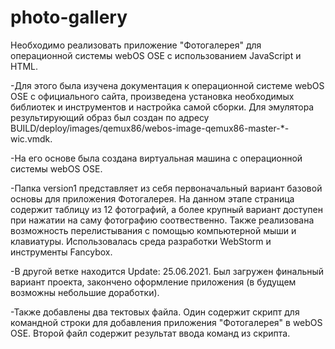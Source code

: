 # photo-gallery
Необходимо реализовать приложение "Фотогалерея" для операционной системы webOS OSE c использованием JavaScript и HTML.

-Для этого была изучена документация к операционной системе webOS OSE с официального сайта, произведена установка необходимых библиотек и инструментов и настройка самой сборки.
Для эмулятора результирующий образ был создан по адресу BUILD/deploy/images/qemux86/webos-image-qemux86-master-*-wic.vmdk.

-На его основе была создана виртуальная машина с операционной системы webOS OSE.

-Папка version1 представляет из себя первоначальный вариант базовой основы для приложения Фотогалерея. На данном этапе страница содержит таблицу из 12 фотографий, а более крупный  вариант доступен при нажатии на саму фотографию соотвественно. Также реализована возможность перелистывания с помощью компьютерной мыши и клавиатуры. Использовалась среда разработки WebStorm и инструменты Fancybox.

-В другой ветке находится Update: 25.06.2021. Был загружен финальный вариант проекта, закончено оформление приложения (в будущем возможны небольшие доработки).

-Также добавлены два тектовых файла. Один содержит скрипт для командной строки для добавления приложения "Фотогалерея" в webOS OSE. Второй файл содержит результат ввода команд из скрипта.
